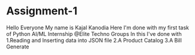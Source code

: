 # Assignment-1
Hello Everyone My name is Kajal Kanodia
Here I'm done with my first task of Python AI/ML Internship @Elite Techno Groups
In this I've done with
1.Reading and Inserting data into JSON file
2.A Product Catalog
3.A Bill Generate
